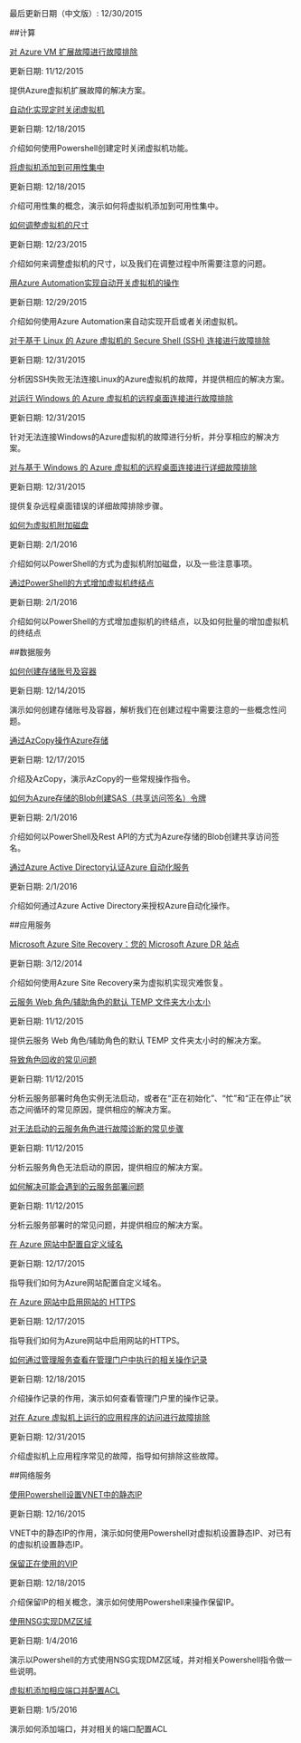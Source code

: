 
最后更新日期（中文版）: 12/30/2015 




##计算

[对 Azure VM 扩展故障进行故障排除](/documentation/articles/troubleshoot/aog-virtual-machine-add-vm-to-availability-group)

更新日期: 11/12/2015 

提供Azure虚拟机扩展故障的解决方案。

[自动化实现定时关闭虚拟机](/documentation/articles/troubleshoot/aog-virtual-machine-how-to-turn-off-vm-automatically)

 更新日期: 12/18/2015 

介绍如何使用Powershell创建定时关闭虚拟机功能。

[将虚拟机添加到可用性集中](/documentation/articles/troubleshoot/aog-virtual-machine-add-vm-to-availability-group)

 更新日期: 12/18/2015 

介绍可用性集的概念，演示如何将虚拟机添加到可用性集中。

[如何调整虚拟机的尺寸](/documentation/articles/troubleshoot/aog-virtual-machine-how-to-reset-vm-size)

 更新日期: 12/23/2015 

介绍如何来调整虚拟机的尺寸，以及我们在调整过程中所需要注意的问题。

[用Azure Automation实现自动开关虚拟机的操作](/documentation/articles/troubleshoot/virtual-machine-add-vm-to-availability-group)

 更新日期: 12/29/2015 

介绍如何使用Azure Automation来自动实现开启或者关闭虚拟机。

[对于基于 Linux 的 Azure 虚拟机的 Secure Shell (SSH) 连接进行故障排除](/documentation/articles/virtual-machines-troubleshoot-ssh-connections)

 更新日期: 12/31/2015 

分析因SSH失败无法连接Linux的Azure虚拟机的故障，并提供相应的解决方案。

[对运行 Windows 的 Azure 虚拟机的远程桌面连接进行故障排除](/documentation/articles/virtual-machines-troubleshoot-remote-desktop-connections)

 更新日期: 12/31/2015 

针对无法连接Windows的Azure虚拟机的故障进行分析，并分享相应的解决方案。

[对与基于 Windows 的 Azure 虚拟机的远程桌面连接进行详细故障排除](/documentation/articles/virtual-machines-rdp-detailed-troubleshoot)

 更新日期: 12/31/2015 

提供复杂远程桌面错误的详细故障排除步骤。

[如何为虚拟机附加磁盘](/documentation/articles/aog-virtual-machine-attach-vhd)

 更新日期: 2/1/2016 

介绍如何以PowerShell的方式为虚拟机附加磁盘，以及一些注意事项。

[通过PowerShell的方式增加虚拟机终结点](/documentation/articles/aog-virtual-network-ps-add-endpoint)

 更新日期: 2/1/2016 

介绍如何以PowerShell的方式增加虚拟机的终结点，以及如何批量的增加虚拟机的终结点


##数据服务

[如何创建存储账号及容器](/documentation/articles/troubleshoot/aog-storage-how-to-create-account-container)

 更新日期: 12/14/2015 

演示如何创建存储账号及容器，解析我们在创建过程中需要注意的一些概念性问题。

[通过AzCopy操作Azure存储](/documentation/articles/troubleshoot/aog-storage-how-to-use-azcopy)

 更新日期: 12/17/2015 

介绍及AzCopy，演示AzCopy的一些常规操作指令。

[如何为Azure存储的Blob创建SAS（共享访问签名）令牌](/documentation/articles/aog-storage-how-to-create-sas-for-blob)

 更新日期: 2/1/2016 

介绍如何以PowerShell及Rest API的方式为Azure存储的Blob创建共享访问签名。

[通过Azure Active Directory认证Azure 自动化服务](/documentation/articles/aog-automation-connect-mooncake)

 更新日期: 2/1/2016 

介绍如何通过Azure Active Directory来授权Azure自动化操作。


##应用服务

[Microsoft Azure Site Recovery：您的 Microsoft Azure DR 站点](http://blogs.technet.com/b/chinatechnet/archive/2014/12/04/microsoft-azure-site-recovery-microsoft-azure-dr.aspx)

 更新日期: 3/12/2014 

介绍如何使用Azure Site Recovery来为虚拟机实现灾难恢复。

[云服务 Web 角色/辅助角色的默认 TEMP 文件夹大小太小](/documentation/articles/cloud-services-troubleshoot-default-temp-folder-size-too-small-web-worker-role)

 更新日期: 11/12/2015 

提供云服务 Web 角色/辅助角色的默认 TEMP 文件夹太小时的解决方案。

[导致角色回收的常见问题](/documentation/articles/cloud-services-troubleshoot-common-issues-which-cause-roles-recycle)

 更新日期: 11/12/2015 

分析云服务部署时角色实例无法启动，或者在“正在初始化”、“忙”和“正在停止”状态之间循环的常见原因，提供相应的解决方案。

[对无法启动的云服务角色进行故障诊断的常见步骤](/documentation/articles/cloud-services-troubleshoot-roles-that-fail-start)

更新日期: 11/12/2015 

分析云服务角色无法启动的原因，提供相应的解决方案。

[如何解决可能会遇到的云服务部署问题](/documentation/articles/cloud-services-troubleshoot-deployment-problems)

更新日期: 11/12/2015 

分析云服务部署时的常见问题，并提供相应的解决方案。

[在 Azure 网站中配置自定义域名](/documentation/articles/web-sites-custom-domain-name)

 更新日期: 12/17/2015 

指导我们如何为Azure网站配置自定义域名。

[在 Azure 网站中启用网站的 HTTPS](/documentation/articles/web-sites-configure-ssl-certificate)

更新日期: 12/17/2015 

指导我们如何为Azure网站中启用网站的HTTPS。

[如何通过管理服务查看在管理门户中执行的相关操作记录](/documentation/articles/troubleshoot/aog-management-portal-how-to-see-operation-log)

 更新日期: 12/18/2015 

介绍操作记录的作用，演示如何查看管理门户里的操作记录。

[对在 Azure 虚拟机上运行的应用程序的访问进行故障排除](/documentation/articles/virtual-machines-troubleshoot-access-application)

 更新日期: 12/31/2015 

介绍虚拟机上应用程序常见的故障，指导如何排除这些故障。

##网络服务

[使用Powershell设置VNET中的静态IP](/documentation/articles/troubleshoot/aog-virtual-network-how-to-use-internal-ip)

更新日期: 12/16/2015 

VNET中的静态IP的作用，演示如何使用Powershell对虚拟机设置静态IP、对已有的虚拟机设置静态IP。

[保留正在使用的VIP](/documentation/articles/troubleshoot/aog-virtual-network-how-to-use-reserved-ip)

更新日期: 12/18/2015 

介绍保留IP的相关概念，演示如何使用Powershell来操作保留IP。

[使用NSG实现DMZ区域](/documentation/articles/troubleshoot/aog-virtual-network-use-nsg-dmz)

 更新日期: 1/4/2016 

演示以Powershell的方式使用NSG实现DMZ区域，并对相关Powershell指令做一些说明。

[虚拟机添加相应端口并配置ACL](/documentation/articles/aog-virtual-network-add-endpoint-and-acl)

更新日期: 1/5/2016 

演示如何添加端口，并对相关的端口配置ACL